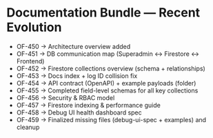 # Documentation Bundle — Recent Evolution

- OF-450 → Architecture overview added
- OF-451 → DB communication map (Superadmin ↔ Firestore ↔ Frontend)
- OF-452 → Firestore collections overview (schema + relationships)
- OF-453 → Docs index + log ID collision fix
- OF-454 → API contract (OpenAPI) + example payloads (folder)
- OF-455 → Completed field-level schemas for all key collections
- OF-456 → Security & RBAC model
- OF-457 → Firestore indexing & performance guide
- OF-458 → Debug UI health dashboard spec
- OF-459 → Finalized missing files (debug-ui-spec + examples) and cleanup
